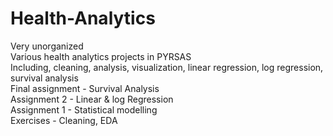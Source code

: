 # Health-Analytics
Very unorganized \
Various health analytics projects in PYRSAS \
Including, cleaning, analysis, visualization, linear regression, log regression, survival analysis \
Final assignment - Survival Analysis \
Assignment 2 - Linear & log Regression \
Assignment 1 - Statistical modelling \
Exercises - Cleaning, EDA
